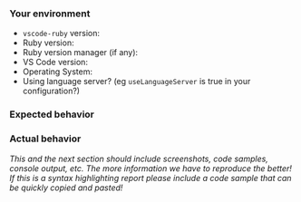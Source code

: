 ### Your environment

- `vscode-ruby` version:
- Ruby version:
- Ruby version manager (if any):
- VS Code version:
- Operating System:
- Using language server? (eg `useLanguageServer` is true in your configuration?)

### Expected behavior

### Actual behavior

*This and the next section should include screenshots, code samples, console output, etc. The more information we have to reproduce the better!*
*If this is a syntax highlighting report please include a code sample that can be quickly copied and pasted!*

